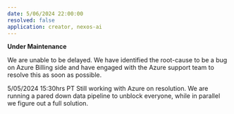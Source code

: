 ```yaml
---
date: 5/06/2024 22:00:00
resolved: false
application: creator, nexos-ai
---
```


**Under Maintenance**

We are unable to be delayed. We have identified the root-cause to be a bug on Azure Billing side and have engaged with the Azure support team to resolve this as soon as possible.

5/05/2024 15:30hrs PT Still working with Azure on resolution. We are running a pared down data pipeline to unblock everyone, while in parallel we figure out a full solution.